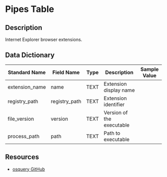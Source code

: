 # Pipes Table

## Description
Internet Explorer browser extensions.

## Data Dictionary
|Standard Name|Field Name|Type|Description|Sample Value|
|---|---|---|---|---|
|extension_name|name|TEXT|Extension display name||
|registry_path|registry_path|TEXT|Extension identifier||
|file_version|version|TEXT|Version of the executable||
|process_path|path|TEXT|Path to executable||

## Resources
* [osquery GitHub](https://github.com/facebook/osquery/blob/master/specs/windows/ie_extensions.table)
